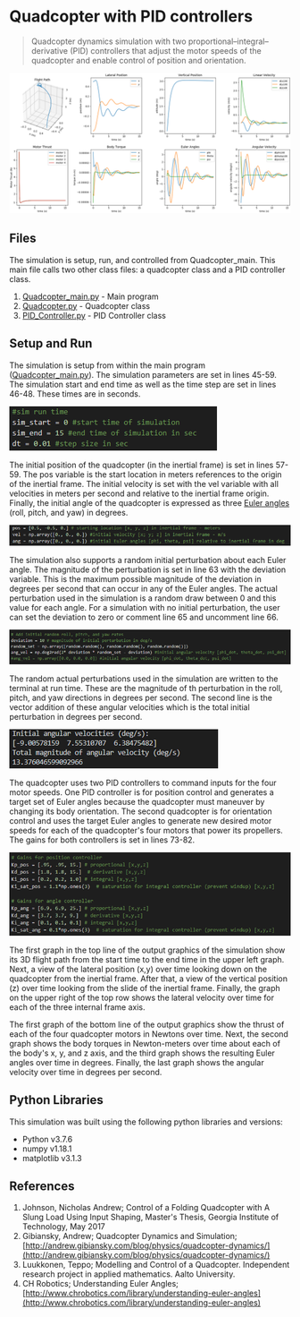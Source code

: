 # Quadcopter with PID controllers

> Quadcopter dynamics simulation with two proportional–integral–derivative (PID) controllers that adjust the motor speeds of the quadcopter and enable control of position and orientation.

![Sample Output](/images/sample_output_graph.png)

## Files

The simulation is setup, run, and controlled from Quadcopter_main. This main file calls two other class files: a quadcopter class and a PID controller class.

1. [Quadcopter_main.py](Quadcopter_main.py) - Main program
2. [Quadcopter.py](Quadcopter.py) - Quadcopter class
3. [PID_Controller.py](PID_Controller.py) - PID Controller class

## Setup and Run

The simulation is setup from within the main program ([Quadcopter_main.py](Quadcopter_main.py)). The simulation parameters are set in lines 45-59. The simulation start and end time as well as the time step are set in lines 46-48. These times are in seconds.

![sim time setup](/images/SimTimeSetup.png)

The initial position of the quadcopter (in the inertial frame) is set in lines 57-59. The pos variable is the start location in meters references to the origin of the inertial frame. The initial velocity is set with the vel variable with all velocities in meters per second and relative to the inertial frame origin. Finally, the initial angle of the quadcopter is expressed as three [Euler angles](https://en.wikipedia.org/wiki/Euler_angles) (roll, pitch, and yaw) in degrees.

![initial position](/images/InitialPosition.png)

The simulation also supports a random initial perturbation about each Euler angle. The magnitude of the perturbation is set in line 63 with the deviation variable. This is the maximum possible magnitude of the deviation in degrees per second that can occur in any of the Euler angles. The actual perturbation used in the simulation is a random draw between 0 and this value for each angle. For a simulation with no initial perturbation, the user can set the deviation to zero or comment line 65 and uncomment line 66.

![initial deviation](/images/InitialDeviation.png)

The random actual perturbations used in the simulation are written to the terminal at run time. These are the magnitude of th perturbation in the roll, pitch, and yaw directions in degrees per second. The second line is the vector addition of these angular velocities which is the total initial perturbation in degrees per second.

![Terminal Output](/images/TerminalOutput.png)

The quadcopter uses two PID controllers to command inputs for the four motor speeds. One PID controller is for position control and generates a target set of Euler angles because the quadcopter must maneuver by changing its body orientation. The second quadcopter is for orientation control and uses the target Euler angles to generate new desired motor speeds for each of the quadcopter's four motors that power its propellers. The gains for both controllers is set in lines 73-82.

![controller gains](/images/ControllerGains.png)

The first graph in the top line of the output graphics of the simulation show its 3D flight path from the start time to the end time in the upper left graph. Next, a view of the lateral position (x,y) over time looking down on the quadcopter from the inertial frame. After that, a view of the vertical position (z) over time looking from the slide of the inertial frame. Finally, the graph on the upper right of the top row shows the lateral velocity over time for each of the three internal frame axis.

The first graph of the bottom line of the output graphics show the thrust of each of the four quadcopter motors in Newtons over time. Next, the second graph shows the body torques in Newton-meters over time about each of the body's x, y, and z axis, and the third graph shows the resulting Euler angles over time in degrees. Finally, the last graph shows the angular velocity over time in degrees per second.

## Python Libraries

This simulation was built using the following python libraries and versions:

* Python v3.7.6
* numpy v1.18.1
* matplotlib v3.1.3

## References

1. Johnson, Nicholas Andrew; Control of a Folding Quadcopter with A Slung
    Load Using Input Shaping, Master's Thesis, Georgia Institute of
    Technology, May 2017
2. Gibiansky, Andrew; Quadcopter Dynamics and Simulation;
    [http://andrew.gibiansky.com/blog/physics/quadcopter-dynamics/](http://andrew.gibiansky.com/blog/physics/quadcopter-dynamics/)
3. Luukkonen, Teppo; Modelling and Control of a Quadcopter. Independent
    research project in applied mathematics. Aalto University.
4. CH Robotics; Understanding Euler Angles;
    [http://www.chrobotics.com/library/understanding-euler-angles](http://www.chrobotics.com/library/understanding-euler-angles)
